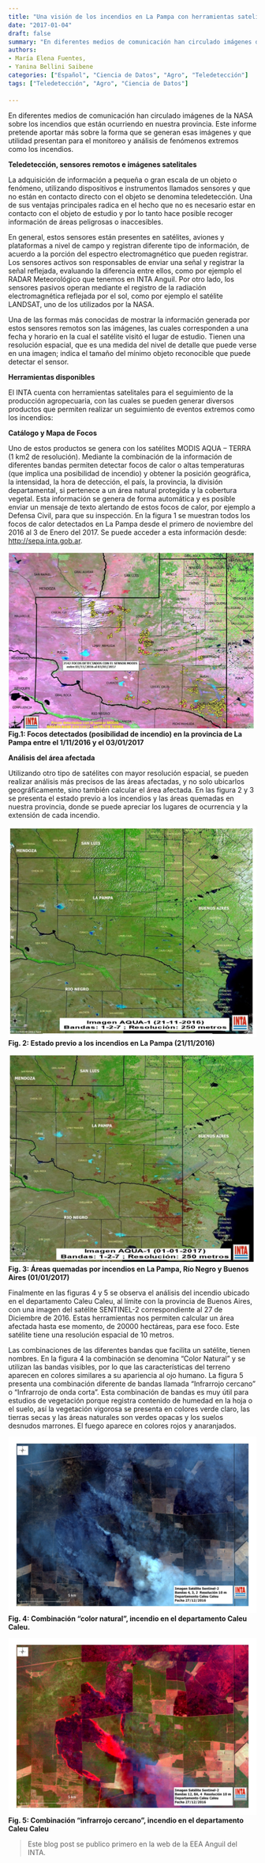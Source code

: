 ```yaml
---
title: "Una visión de los incendios en La Pampa con herramientas satelitales"
date: "2017-01-04"
draft: false
summary: "En diferentes medios de comunicación han circulado imágenes de la NASA sobre los incendios que están ocurriendo en nuestra provincia. Este informe pretende aportar más sobre la forma que se generan esas imágenes y que utilidad presentan para el monitoreo y análisis de fenómenos extremos como los incendios."
authors: 
- María Elena Fuentes, 
- Yanina Bellini Saibene
categories: ["Español", "Ciencia de Datos", "Agro", "Teledetección"]
tags: ["Teledetección", "Agro", "Ciencia de Datos"]

---
```


En diferentes medios de comunicación han circulado imágenes de la NASA sobre los incendios que están ocurriendo en nuestra provincia. Este informe pretende aportar más sobre la forma que se generan esas imágenes y que utilidad presentan para el monitoreo y análisis de fenómenos extremos como los incendios.

**Teledetección, sensores remotos e imágenes satelitales**

La adquisición de información a pequeña o gran escala de un objeto o fenómeno, utilizando dispositivos e instrumentos llamados sensores y que no están en contacto directo con el objeto se denomina teledetección. Una de sus ventajas principales radica en el hecho que no es necesario estar en contacto con el objeto de estudio y por lo tanto hace posible recoger información de áreas peligrosas o inaccesibles.

En general, estos sensores están presentes en satélites, aviones y plataformas a nivel de campo y registran diferente tipo de información, de acuerdo a la porción del espectro electromagnético que pueden registrar. Los sensores activos son responsables de enviar una señal y registrar la señal reflejada, evaluando la diferencia entre ellos, como por ejemplo el RADAR Meteorológico que tenemos en INTA Anguil. Por otro lado, los sensores pasivos operan mediante el registro de la radiación electromagnética reflejada por el sol, como por ejemplo el satélite LANDSAT, uno de los utilizados por la NASA.

Una de las formas más conocidas de mostrar la información generada por estos sensores remotos son las imágenes, las cuales corresponden a una fecha y horario en la cual el satélite visitó el lugar de estudio. Tienen una resolución espacial, que es una medida del nivel de detalle que puede verse en una imagen; indica el tamaño del mínimo objeto reconocible que puede detectar el sensor.

**Herramientas disponibles**

El INTA cuenta con herramientas satelitales para el seguimiento de la producción agropecuaria, con las cuales se pueden generar diversos productos que permiten realizar un seguimiento de eventos extremos como los incendios:

**Catálogo y Mapa de Focos**

Uno de estos productos se genera con los satélites MODIS AQUA – TERRA (1 km2 de resolución). Mediante la combinación de la información de diferentes bandas permiten detectar focos de calor o altas temperaturas (que implica una posibilidad de incendio) y obtener la posición geográfica, la intensidad, la hora de detección, el país, la provincia, la división departamental, si pertenece a un área natural protegida y la cobertura vegetal. Esta información se genera de forma automática y es posible enviar un mensaje de texto alertando de estos focos de calor, por ejemplo a Defensa Civil, para que su inspección. En la figura 1 se muestran todos los focos de calor detectados en La Pampa desde el primero de noviembre del 2016 al 3 de Enero del 2017. Se puede acceder a esta información desde: http://sepa.inta.gob.ar.

![](de_20170102_terra_focos_.jpg)
**Fig.1: Focos detectados (posibilidad de incendio) en la provincia de La Pampa entre el 1/11/2016 y el 03/01/2017**

**Análisis del área afectada**

Utilizando otro tipo de satélites con mayor resolución espacial, se pueden realizar análisis más precisos de las áreas afectadas, y no solo ubicarlos geográficamente, sino también calcular el área afectada. En las figura 2 y 3 se presenta el estado previo a los incendios y las áreas quemadas en nuestra provincia, donde se puede apreciar los lugares de ocurrencia y la extensión de cada incendio.

![](situacion_previa.jpg)
**Fig. 2: Estado previo a los incendios en La Pampa (21/11/2016)**

![](situacion_010117.jpg)
**Fig. 3: Áreas quemadas por incendios en La Pampa, Río Negro y Buenos Aires (01/01/2017)**

Finalmente en las figuras 4 y 5 se observa el análisis del incendio ubicado en el departamento Caleu Caleu, al límite con la provincia de Buenos Aires, con una imagen del satélite SENTINEL-2 correspondiente al 27 de Diciembre de 2016. Estas herramientas nos permiten calcular un área afectada hasta ese momento, de 20000 hectáreas, para ese foco. Este satélite tiene una resolución espacial de 10 metros.

Las combinaciones de las diferentes bandas que facilita un satélite, tienen nombres. En la figura 4 la combinación se denomina “Color Natural” y se utilizan las bandas visibles, por lo que las características del terreno aparecen en colores similares a su apariencia al ojo humano. La figura 5 presenta una combinación diferente de bandas llamada “Infrarrojo cercano” o “Infrarrojo de onda corta”. Esta combinación de bandas es muy útil para estudios de vegetación porque registra contenido de humedad en la hoja o el suelo, así la vegetación vigorosa se presenta en colores verde claro, las tierras secas y las áreas naturales son verdes opacas y los suelos desnudos marrones. El fuego aparece en colores rojos y anaranjados.

![](Natural.jpeg)
**Fig. 4: Combinación “color natural”, incendio en el departamento Caleu Caleu.**

![](featured.jpeg)
**Fig. 5: Combinación “infrarrojo cercano”, incendio en el departamento Caleu Caleu**

> Este blog post se publico primero en la web de la EEA Anguil del INTA.